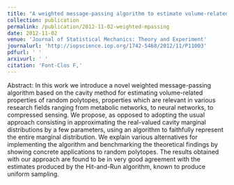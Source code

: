 ```yaml
---
title: "A weighted message-passing algorithm to estimate volume-related properties of random polytopes"
collection: publication
permalink: /publication/2012-11-02-weighted-mpassing
date: 2012-11-02
venue: 'Journal of Statistical Mechanics: Theory and Experiment'
journalurl: 'http://iopscience.iop.org/1742-5468/2012/11/P11003'
pdfurl: ' '
arxivurl: ' '
citation: 'Font-Clos F,'
---
```

Abstract: In this work we introduce a novel weighted message-passing algorithm based on the cavity method for estimating volume-related properties of random polytopes, properties which are relevant in various research fields ranging from metabolic networks, to neural networks, to compressed sensing. We propose, as opposed to adopting the usual approach consisting in approximating the real-valued cavity marginal distributions by a few parameters, using an algorithm to faithfully represent the entire marginal distribution. We explain various alternatives for implementing the algorithm and benchmarking the theoretical findings by showing concrete applications to random polytopes. The results obtained with our approach are found to be in very good agreement with the estimates produced by the Hit-and-Run algorithm, known to produce uniform sampling.
